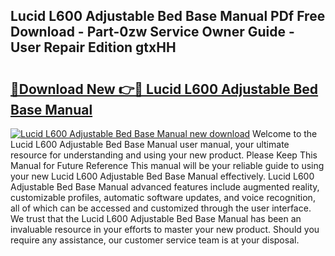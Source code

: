 ## Lucid L600 Adjustable Bed Base Manual PDf Free Download - Part-0zw Service Owner Guide - User Repair Edition gtxHH

# <h2><a href="http://bc27556.oget.top/?id=Lucid+L600+Adjustable+Bed+Base+Manual">🔗Download New 👉🔴 Lucid L600 Adjustable Bed Base Manual</a></h2>

[![Lucid L600 Adjustable Bed Base Manual new download](https://i.imgur.com/5g1atiW.png)](http://bc27556.oget.top/?id=Lucid+L600+Adjustable+Bed+Base+Manual)
Welcome to the Lucid L600 Adjustable Bed Base Manual user manual, your ultimate resource for understanding and using your new product. Please Keep This Manual for Future Reference This manual will be your reliable guide to using your new Lucid L600 Adjustable Bed Base Manual effectively. Lucid L600 Adjustable Bed Base Manual advanced features include augmented reality, customizable profiles, automatic software updates, and voice recognition, all of which can be accessed and customized through the user interface. We trust that the Lucid L600 Adjustable Bed Base Manual has been an invaluable resource in your efforts to master your new product. Should you require any assistance, our customer service team is at your disposal.

